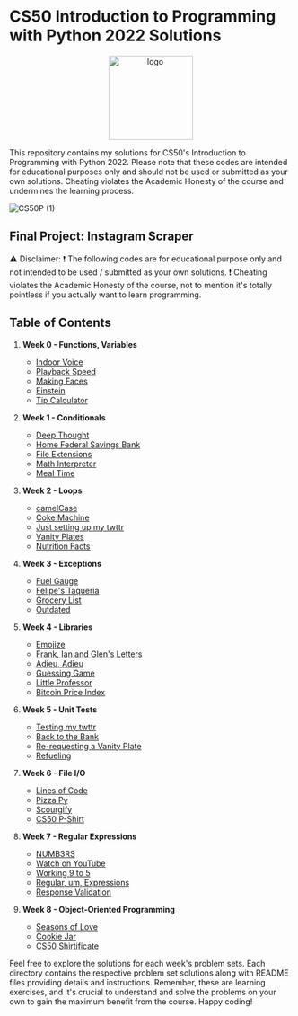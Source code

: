 # CS50 Introduction to Programming with Python 2022 Solutions
<p align="center">
<img src="https://i.imgur.com/Jj740Yd.png" alt="logo" height="150"/>
</p>

This repository contains my solutions for CS50's Introduction to Programming with Python 2022. Please note that these codes are intended for educational purposes only and should not be used or submitted as your own solutions. Cheating violates the Academic Honesty of the course and undermines the learning process.

![CS50P (1)](https://github.com/code50/130122304/assets/130122304/65072aa9-2e8f-496b-a016-ae189c4e8539)

## Final Project: Instagram Scraper

⚠️ Disclaimer:
❗ The following codes are for educational purpose only and not intended to be used / submitted as your own solutions.
❗ Cheating violates the Academic Honesty of the course, not to mention it's totally pointless if you actually want to learn programming.

## Table of Contents

1. **Week 0 - Functions, Variables**
   - [Indoor Voice](/Week0/Indoor_Voice)
   - [Playback Speed](/Week0/Playback_Speed)
   - [Making Faces](/Week0/Making_Faces)
   - [Einstein](/Week0/Einstein)
   - [Tip Calculator](/Week0/Tip_Calculator)

2. **Week 1 - Conditionals**
   - [Deep Thought](/Week1/Deep_Thought)
   - [Home Federal Savings Bank](/Week1/Home_Federal_Savings_Bank)
   - [File Extensions](/Week1/File_Extensions)
   - [Math Interpreter](/Week1/Math_Interpreter)
   - [Meal Time](/Week1/Meal_Time)

3. **Week 2 - Loops**
   - [camelCase](/Week2/camelCase)
   - [Coke Machine](/Week2/Coke_Machine)
   - [Just setting up my twttr](/Week2/Just_setting_up_my_twttr)
   - [Vanity Plates](/Week2/Vanity_Plates)
   - [Nutrition Facts](/Week2/Nutrition_Facts)

4. **Week 3 - Exceptions**
   - [Fuel Gauge](/Week3/Fuel_Gauge)
   - [Felipe's Taqueria](/Week3/Felipes_Taqueria)
   - [Grocery List](/Week3/Grocery_List)
   - [Outdated](/Week3/Outdated)

5. **Week 4 - Libraries**
   - [Emojize](/Week4/Emojize)
   - [Frank, Ian and Glen's Letters](/Week4/Frank_Ian_and_Glens_Letters)
   - [Adieu, Adieu](/Week4/Adieu_Adieu)
   - [Guessing Game](/Week4/Guessing_Game)
   - [Little Professor](/Week4/Little_Professor)
   - [Bitcoin Price Index](/Week4/Bitcoin_Price_Index)

6. **Week 5 - Unit Tests**
   - [Testing my twttr](/Week5/Testing_my_twttr)
   - [Back to the Bank](/Week5/Back_to_the_Bank)
   - [Re-requesting a Vanity Plate](/Week5/Re-requesting_a_Vanity_Plate)
   - [Refueling](/Week5/Refueling)

7. **Week 6 - File I/O**
   - [Lines of Code](/Week6/Lines_of_Code)
   - [Pizza Py](/Week6/Pizza_Py)
   - [Scourgify](/Week6/Scourgify)
   - [CS50 P-Shirt](/Week6/CS50_P-Shirt)

8. **Week 7 - Regular Expressions**
   - [NUMB3RS](/Week7/NUMB3RS)
   - [Watch on YouTube](/Week7/Watch_on_YouTube)
   - [Working 9 to 5](/Week7/Working_9_to_5)
   - [Regular, um, Expressions](/Week7/Regular_um_Expressions)
   - [Response Validation](/Week7/Response_Validation)

9. **Week 8 - Object-Oriented Programming**
   - [Seasons of Love](/Week8/Seasons_of_Love)
   - [Cookie Jar](/Week8/Cookie_Jar)
   - [CS50 Shirtificate](/Week8/CS50_Shirtificate)

Feel free to explore the solutions for each week's problem sets. Each directory contains the respective problem set solutions along with README files providing details and instructions. Remember, these are learning exercises, and it's crucial to understand and solve the problems on your own to gain the maximum benefit from the course. Happy coding!
